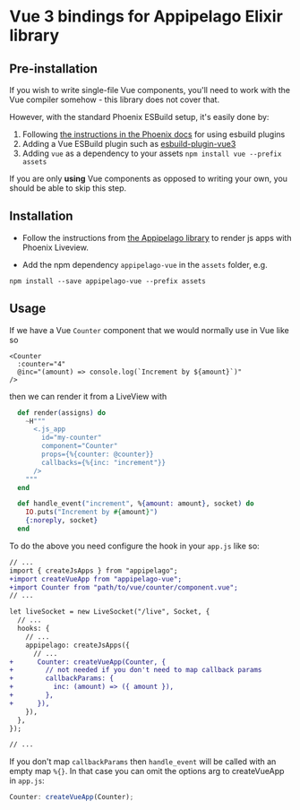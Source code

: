 # Vue 3 bindings for Appipelago Elixir library

## Pre-installation

If you wish to write single-file Vue components, you'll need to work with the Vue compiler somehow - this library does not cover that.

However, with the standard Phoenix ESBuild setup, it's easily done by:

1. Following [the instructions in the Phoenix docs](https://hexdocs.pm/phoenix/asset_management.html#esbuild-plugins) for using esbuild plugins
2. Adding a Vue ESBuild plugin such as [esbuild-plugin-vue3](https://www.npmjs.com/package/esbuild-plugin-vue3)
3. Adding `vue` as a dependency to your assets `npm install vue --prefix assets`

If you are only **using** Vue components as opposed to writing your own, you should be able to skip this step.

## Installation

- Follow the instructions from [the Appipelago library](https://github.com/hungry-egg/appipelago) to render js apps with Phoenix Liveview.

- Add the npm dependency `appipelago-vue` in the `assets` folder, e.g.

```
npm install --save appipelago-vue --prefix assets
```

## Usage

If we have a Vue `Counter` component that we would normally use in Vue like so

```vue
<Counter
  :counter="4"
  @inc="(amount) => console.log(`Increment by ${amount}`)"
/>
```

then we can render it from a LiveView with

```elixir
  def render(assigns) do
    ~H"""
      <.js_app
        id="my-counter"
        component="Counter"
        props={%{counter: @counter}}
        callbacks={%{inc: "increment"}}
      />
    """
  end

  def handle_event("increment", %{amount: amount}, socket) do
    IO.puts("Increment by #{amount}")
    {:noreply, socket}
  end
```

To do the above you need configure the hook in your `app.js` like so:

```diff
// ...
import { createJsApps } from "appipelago";
+import createVueApp from "appipelago-vue";
+import Counter from "path/to/vue/counter/component.vue";
// ...

let liveSocket = new LiveSocket("/live", Socket, {
  // ...
  hooks: {
    // ...
    appipelago: createJsApps({
      // ...
+      Counter: createVueApp(Counter, {
+        // not needed if you don't need to map callback params
+        callbackParams: {
+          inc: (amount) => ({ amount }),
+        },
+      }),
    }),
  },
});

// ...
```

If you don't map `callbackParams` then `handle_event` will be called with an empty map `%{}`.
In that case you can omit the options arg to createVueApp in `app.js`:

```js
Counter: createVueApp(Counter);
```

